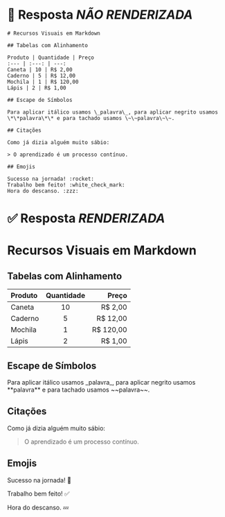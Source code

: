 # :mag_right: Resposta **_NÃO RENDERIZADA_**
```
# Recursos Visuais em Markdown

## Tabelas com Alinhamento

Produto | Quantidade | Preço
:--- | :---: | ---:
Caneta | 10 | R$ 2,00
Caderno | 5 | R$ 12,00
Mochila | 1 | R$ 120,00
Lápis | 2 | R$ 1,00

## Escape de Símbolos

Para aplicar itálico usamos \_palavra\_, para aplicar negrito usamos \*\*palavra\*\* e para tachado usamos \~\~palavra\~\~.

## Citações

Como já dizia alguém muito sábio:

> O aprendizado é um processo contínuo.

## Emojis

Sucesso na jornada! :rocket:
Trabalho bem feito! :white_check_mark:
Hora do descanso. :zzz:

```

# :white_check_mark: Resposta **_RENDERIZADA_**
# Recursos Visuais em Markdown

## Tabelas com Alinhamento

Produto | Quantidade | Preço
:--- | :---: | ---:
Caneta | 10 | R$ 2,00
Caderno | 5 | R$ 12,00
Mochila | 1 | R$ 120,00
Lápis | 2 | R$ 1,00

## Escape de Símbolos

Para aplicar itálico usamos \_palavra\_, para aplicar negrito usamos \*\*palavra\*\* e para tachado usamos \~\~palavra\~\~.

## Citações

Como já dizia alguém muito sábio:

> O aprendizado é um processo contínuo.

## Emojis

Sucesso na jornada! :rocket:

Trabalho bem feito! :white_check_mark:

Hora do descanso. :zzz: